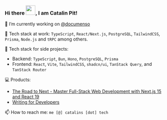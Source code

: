 ### Hi there <img src="https://raw.githubusercontent.com/MartinHeinz/MartinHeinz/master/wave.gif" width="30px">, I am Catalin Pit!

🔭 I’m currently working on [@documenso](https://github.com/documenso/documenso)

🧰 Tech stack at work: `TypeScript`, `React/Next.js`, `PostgreSQL`, `TailwindCSS`, `Prisma`, `Node.js` and `tRPC` among others.

🧰 Tech stack for side projects:
- Backend: `TypeScript`, `Bun`, `Hono`, `PostgreSQL`, `Prisma`
- Frontend: `React`, `Vite`, `TailwindCSS`, `shadcn/ui`, `TanStack Query`, and `TanStack Router`

💻 Products:
- [The Road to Next - Master Full-Stack Web Development with Next.js 15 and React 19](https://catal.ink/nextjs-course)
- [Writing for Developers](https://technicalwriting.online/?utm_source=githubio)

📫 How to reach me: `me [@] catalins [dot] tech`

<!--
**catalinpit/catalinpit** is a ✨ _special_ ✨ repository because its `README.md` (this file) appears on your GitHub profile.

Here are some ideas to get you started:

- 🔭 I’m currently working on ...
- 🌱 I’m currently learning ...
- 👯 I’m looking to collaborate on ...
- 🤔 I’m looking for help with ...
- 💬 Ask me about ...
- 📫 How to reach me: ...
- 😄 Pronouns: ...
- ⚡ Fun fact: ...
-->

<!--
<a href="https://polar.sh/catalins-tech/donate">
 <picture>
   <source 
     media="(prefers-color-scheme: dark)" 
     srcset="https://polar.sh/embed/tiers.svg?org=catalins-tech&darkmode&label=Support%20Catalin%20Pit"
   >
   <img 
     alt="Subscription Tiers on Polar" 
     src="https://polar.sh/embed/tiers.svg?org=catalins-tech&label=Support%20Catalin%20Pit"
   >
 </picture>
</a>
-->
